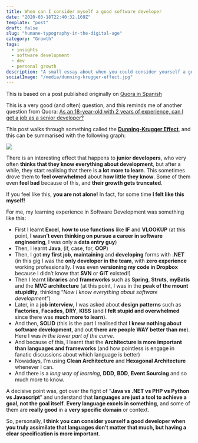 ```yaml
---
title: When can I consider myself a good software developer
date: "2020-03-18T22:40:32.169Z"
template: "post"
draft: false
slug: "humane-typography-in-the-digital-age"
category: "Growth"
tags:
  - insights
  - software development
  - dev
  - personal growth
description: "A small essay about when you could consider yourself a good software developer."
socialImage: "/media/dunning-krugger-effect.jpg"
---
```

This is based on a post published originally on [Quora in Spanish](https://es.quora.com/Cu%C3%A1ndo-puedes-considerarte-un-buen-programador) 

This is a very good (and often) question, and this reminds me of another question from Quora:  [As an 18-year-old with 2 years of experience, can I get a job as a senior developer?](https://www.quora.com/As-an-18-year-old-with-2-years-of-experience-can-I-get-a-job-as-a-senior-developer) 

This post walks through something called the **[Dunning-Krugger Effect](https://en.wikipedia.org/wiki/Dunning%E2%80%93Kruger_effect)**, and this can be summarised with the following graph:

![](/media/dunning-krugger-effect.png)

There is an interesting effect that happens to **junior developers**, who very often **thinks that they know everything about development**, but after a while, they start realising that there is **a lot more to learn**. This sometimes drove them to **feel overwhelmed** about **how little they know**. Some of them even **feel bad** because of this, and **their growth gets truncated**.

If you feel like this, **you are not alone!** In fact, for some time **I felt like this myself!**

For me, my learning experience in Software Development was something like this:

*   First I learnt **Excel**, **how to use functions** like **IF** and **VLOOKUP** (at this point, **I wasn’t even thinking on pursue a career in software engineering**, I was only a **data entry guy**)
*   Then, I learnt **Java**, (if, case, for, **OOP**)
*   Then, I got **my first job**, **maintaining** and **developing** forms with **.NET** (in this gig I was the **only developer in the team**, with **zero experience** working professionally. I was even **versioning my code in Dropbox** because I didn’t know that **SVN** or **GIT** existed!)
*   Then I learnt **libraries** and **frameworks** such as **Spring**, **Struts**, **myBatis** and the **MVC architecture** (at this point, I was in the **peak of the mount stupidity**, thinking “_Now I know everything about software development_”)
*   Later, in a **job** **interview**, I was asked about **design patterns** such as **Factories**, **Facades**, **DRY**, **KISS** (and **I felt stupid and overwhelmed** since there was **much more to learn**).
*   And then, **SOLID** (this is the part I realised that **I knew nothing about software development**, and out **there are people WAY better than me**). Here I was _in the lower part of the curve_.
*   And because of this, I learnt that the **Architecture is more important than languages and frameworks** (and how pointless is engage in fanatic discussions about which language is better)
*   Nowadays, I’m using **Clean Architecture** and **Hexagonal Architecture** whenever I can.
*   And there is a _long way of learning_, **DDD**, **BDD**, **Event Sourcing** and so much more to know.

A decisive point was, got over the fight of “**Java vs .NET vs PHP vs Python vs Javascript**” and understand that **languages are just a tool to achieve a goal, not the goal itself**. **Every language excels in something**, and some of them are **really good** in a **very specific domain** or context.

So, personally, **I think you can consider yourself a good developer when you truly assimilate that languages don’t matter that much, but having a clear specification is more important**.